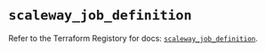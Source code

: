 # `scaleway_job_definition`

Refer to the Terraform Registory for docs: [`scaleway_job_definition`](https://registry.terraform.io/providers/scaleway/scaleway/2.39.0/docs/resources/job_definition).
